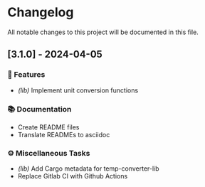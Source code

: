 # Changelog

All notable changes to this project will be documented in this file.

## [3.1.0] - 2024-04-05

### 🚀 Features

- *(lib)* Implement unit conversion functions

### 📚 Documentation

- Create README files
- Translate READMEs to asciidoc

### ⚙️ Miscellaneous Tasks

- *(lib)* Add Cargo metadata for temp-converter-lib
- Replace Gitlab CI with Github Actions

<!-- generated by git-cliff -->
